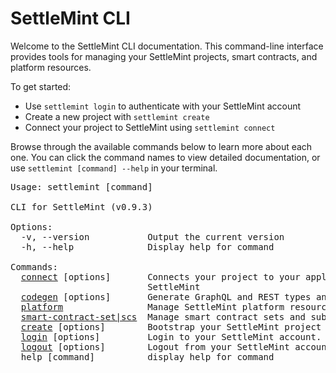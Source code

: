 # SettleMint CLI

<p>Welcome to the SettleMint CLI documentation. This command-line interface provides tools for managing your SettleMint projects, smart contracts, and platform resources.</p>

<p>To get started:</p>
<ul>
  <li>Use <code>settlemint login</code> to authenticate with your SettleMint account</li>
  <li>Create a new project with <code>settlemint create</code></li>
  <li>Connect your project to SettleMint using <code>settlemint connect</code></li>
</ul>

<p>Browse through the available commands below to learn more about each one. You can click the command names to view detailed documentation, or use <code>settlemint [command] --help</code> in your terminal.</p>

<pre>Usage: settlemint [command]

CLI for SettleMint (v0.9.3)

Options:
  -v, --version           Output the current version
  -h, --help              Display help for command

Commands:
  <a href="./settlemint/connect.md">connect</a> [options]       Connects your project to your application on
                          SettleMint
  <a href="./settlemint/codegen.md">codegen</a> [options]       Generate GraphQL and REST types and queries
  <a href="./settlemint/platform.md">platform</a>                Manage SettleMint platform resources
  <a href="./settlemint/smart-contract-set.md">smart-contract-set|scs</a>  Manage smart contract sets and subgraphs
  <a href="./settlemint/create.md">create</a> [options]        Bootstrap your SettleMint project
  <a href="./settlemint/login.md">login</a> [options]         Login to your SettleMint account.
  <a href="./settlemint/logout.md">logout</a> [options]        Logout from your SettleMint account
  help [command]          display help for command
</pre>

